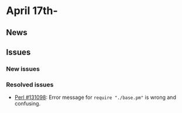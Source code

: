 # April 17th-

## News


## Issues

### New issues

### Resolved issues

* [Perl #131098](http://rt.perl.org/Ticket/Display.html?id=131098):
  Error message for `require "./base.pm"` is wrong and confusing.
